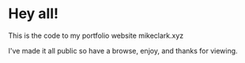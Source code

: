 # Hey all!

This is the code to my portfolio website mikeclark.xyz

I've made it all public so have a browse, enjoy, and thanks for viewing.
